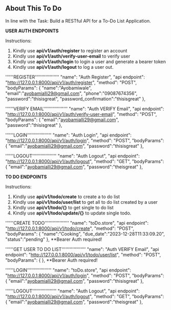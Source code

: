 ## About This To Do

In line with the Task: Build a RESTful API for a To-Do List Application.

**USER AUTH ENDPOINTS**

Instructions:

1. Kindly use **api/v1/auth/register** to register an account
2. Kindly use **api/v1/auth/verify-user-email** to verify user
3. Kindly use **api/v1/auth/login** to login a user and generate a bearer token
4. Kindly use **api/v1/auth/logout** to log a user out.

''''''REGISTER''''''''''''''''''
"name": "Auth Register",
"api endpoint": "http://127.0.0.1:8000/api/v1/auth/register",
"method": "POST",
"bodyParams":
{
"name":"Ayobamiwale",
"email":"ayobamialli29@gmail.com",
"phone":"09087674356",
"password":"thisisgreat",
"password_confirmation":"thisisgreat"
},

''''''VERIFY EMAIL''''''''''''''''''
"name": "Auth VERIFY Email",
"api endpoint": "http://127.0.0.1:8000/api/v1/auth/verify-user-email",
"method": "POST",
"bodyParams":
{
"email":"ayobamialli29@gmail.com",
"password":"thisisgreat"
},

''''''LOGIN''''''''''''''''''
"name": "Auth Login",
"api endpoint": "http://127.0.0.1:8000/api/v1/auth/login",
"method": "POST",
"bodyParams":
{
"email":"ayobamialli29@gmail.com",
"password":"thisisgreat"
},

''''''LOGOUT''''''''''''''''''
"name": "Auth Logout",
"api endpoint": "http://127.0.0.1:8000/api/v1/auth/logout",
"method": "GET",
"bodyParams":
{
"email":"ayobamialli29@gmail.com",
"password":"theisgreat"
},

**TO DO ENDPOINTS**

Instructions:

1. Kindly use **api/v1/todo/create** to create a to do list
2. Kindly use **api/v1/todo/user/list** to get all to do list created by a user
3. Kindly use **api/v1/todo/{}** to get single to do list
4. Kindly use **api/v1/todo/update/{}** to update single todo.

''''''CREATE TODO''''''''''''''''''
"name": "toDo.store",
"api endpoint": "http://127.0.0.1:8000/api/v1/todo/create",
"method": "POST",
"bodyParams":
{
"name":"Cooking",
"due_date":"2023-12-28T11:33:09.20",
"status":"pending"
},
\*\*Bearer Auth required!

''''''GET USER TO DO LIST''''''''''''''''''
"name": "Auth VERIFY Email",
"api endpoint": "http://127.0.0.1:8000/api/v1/todo/user/list",
"method": "POST",
"bodyParams":
{
},
\*\*Bearer Auth required!

''''''LOGIN''''''''''''''''''
"name": "toDo.store",
"api endpoint": "http://127.0.0.1:8000/api/v1/auth/login",
"method": "POST",
"bodyParams":
{
"email":"ayobamialli29@gmail.com",
"password":"thisisgreat"
},

''''''LOGOUT''''''''''''''''''
"name": "Auth Logout",
"api endpoint": "http://127.0.0.1:8000/api/v1/auth/logout",
"method": "GET",
"bodyParams":
{
"email":"ayobamialli29@gmail.com",
"password":"theisgreat"
},
